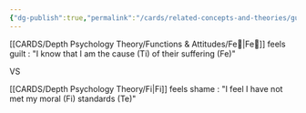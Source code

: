```yaml
---
{"dg-publish":true,"permalink":"/cards/related-concepts-and-theories/guilt/","created":"2022-12-31T19:09:04.832+01:00","updated":"2023-04-27T14:24:30.609+02:00"}
---
```



[[CARDS/Depth Psychology Theory/Functions & Attitudes/Fe💉\|Fe💉]] feels guilt : "I know that I am the cause (Ti) of their suffering (Fe)"

VS 

[[CARDS/Depth Psychology Theory/Fi\|Fi]] feels shame : "I feel I have not met my moral (Fi) standards (Te)"